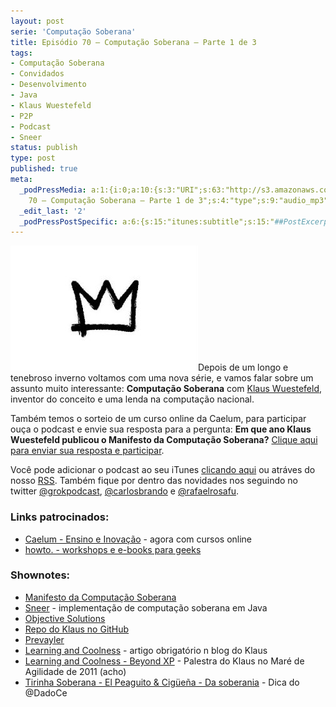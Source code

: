 ```yaml
---
layout: post
serie: 'Computação Soberana'
title: Episódio 70 – Computação Soberana – Parte 1 de 3
tags:
- Computação Soberana
- Convidados
- Desenvolvimento
- Java
- Klaus Wuestefeld
- P2P
- Podcast
- Sneer
status: publish
type: post
published: true
meta:
  _podPressMedia: a:1:{i:0;a:10:{s:3:"URI";s:63:"http://s3.amazonaws.com/grokpodcast/grokpodcast-70-soberana.mp3";s:5:"title";s:55:"Episódio
    70 – Computação Soberana – Parte 1 de 3";s:4:"type";s:9:"audio_mp3";s:4:"size";s:8:"17743162";s:8:"duration";s:5:"18:21";s:12:"previewImage";s:77:"http://grokpodcast.com/wp-content/plugins/podpress/images/vpreview_center.png";s:10:"dimensionW";s:1:"0";s:10:"dimensionH";s:1:"0";s:3:"rss";s:2:"on";s:4:"atom";s:2:"on";}}
  _edit_last: '2'
  _podPressPostSpecific: a:6:{s:15:"itunes:subtitle";s:15:"##PostExcerpt##";s:14:"itunes:summary";s:15:"##PostExcerpt##";s:15:"itunes:keywords";s:17:"##WordPressCats##";s:13:"itunes:author";s:10:"##Global##";s:15:"itunes:explicit";s:7:"Default";s:12:"itunes:block";s:7:"Default";}
---
```

<img class="alignleft size-medium wp-image-305" title="Sneer" src="/images/2012/06/sneer2.jpg" alt="" width="300" height="200" />Depois de um longo e tenebroso inverno voltamos com uma nova série, e vamos falar sobre um assunto muito interessante: <strong>Computação Soberana</strong> com <a href="https://twitter.com/#!/klauswuestefeld" target="_blank">Klaus Wuestefeld</a>, inventor do conceito e uma lenda na computação nacional.

Também temos o sorteio de um curso online da Caelum, para participar ouça o podcast e envie sua resposta para a pergunta: <strong>Em que ano Klaus Wuestefeld publicou o Manifesto da Computação Soberana?</strong>
<a href="http://goo.gl/QSe6z" target="_blank">Clique aqui para enviar sua resposta e participar</a>.

Você pode adicionar o podcast ao seu iTunes <a href="http://itunes.apple.com/us/podcast/grok-podcast/id393122038" target="_blank">clicando aqui</a> ou atráves do nosso <a href="http://grokpodcast.com/feed/" target="_blank">RSS</a>. Também fique por dentro das novidades nos seguindo no twitter <a href="http://twitter.com/GrokPodcast" target="_blank">@grokpodcast</a>, <a href="http://twitter.com/#!/carlosbrando" target="_blank">@carlosbrando</a> e <a href="http://twitter.com/#!/rafaelrosafu" target="_blank">@rafaelrosafu</a>.



<h3>Links patrocinados:</h3>
<ul>
	<li><a href="http://www.caelum.com.br/cursos/online" target="_blank">Caelum - Ensino e Inovação</a> - agora com cursos online</li>
	<li><a href="http://howtocode.com.br/?grok" target="_blank">howto. - workshops e e-books para geeks</a></li>
</ul>
<h3>Shownotes:</h3>
<ul>
	<li><a href="http://c2.com/cgi/wiki?SovereignComputing" target="_blank">Manifesto da Computação Soberana</a></li>
	<li><a href="http://sneer.me/home.html" target="_blank">Sneer</a> - implementação de computação soberana em Java</li>
	<li><a href="http://objectivesms.com.br" target="_blank">Objective Solutions</a></li>
	<li><a href="https://github.com/klauswuestefeld" target="_blank">Repo do Klaus no GitHub</a></li>
	<li><a href="http://prevayler.org/" target="_blank">Prevayler</a></li>
	<li><a href="http://klauswuestefeld.blogspot.com.br/2010/07/l-learning-and-coolness.html" target="_blank">Learning and Coolness</a> - artigo obrigatório n blog do Klaus</li>
	<li><a href="http://vimeo.com/27766985" target="_blank">Learning and Coolness - Beyond XP</a> - Palestra do Klaus no Maré de Agilidade de 2011 (acho)</li>
	<li><a href="http://xomano.wordpress.com/2012/04/25/da-soberania" target="_blank">Tirinha Soberana - El Peaguito & Cigüeña - Da soberania</a> - Dica do @DadoCe</li>
</ul>
